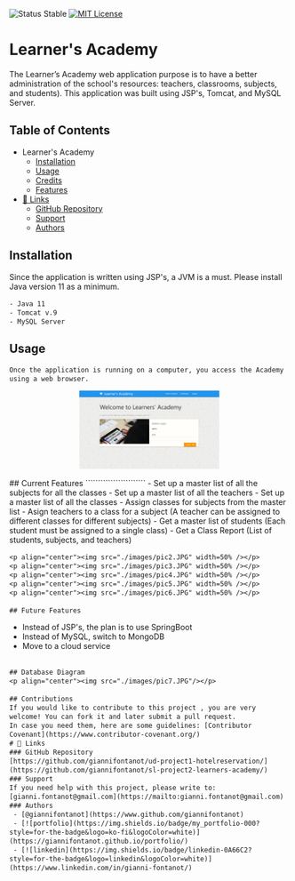 
![Status Stable](https://img.shields.io/badge/Status-Stable-blue)
[![MIT License](https://img.shields.io/badge/License-MIT%20License-brightgreen)](https://github.com/tterb/atomic-design-ui/blob/master/LICENSEs)
# Learner's Academy
The Learner’s Academy web application purpose is to have a better administration of the school's resources: teachers, classrooms, subjects, and students). This application was built using JSP's, Tomcat, and MySQL Server.
## Table of Contents
- Learner's Academy
	* [Installation](#installation)
	* [Usage](#usage)
	* [Credits](#credits)
	* [Features](#features)
- [🔗 Links](#---links)
	+ [GitHub Repository](#github-repository)
	+ [Support](#support)
	+ [Authors](#authors)
## Installation
Since the application is written using JSP's, a JVM is a must. Please install Java version 11 as a minimum. 
````````````````````````
- Java 11
- Tomcat v.9
- MySQL Server
````````````````````````
## Usage
````````````````````````
Once the application is running on a computer, you access the Academy using a web browser.
````````````````````````
<p align="center"><img src="./images/pic1.JPG" width=50% /></p>
## Current Features
````````````````````````
- Set up a master list of all the subjects for all the classes
- Set up a master list of all the teachers
- Set up a master list of all the classes
- Assign classes for subjects from the master list
- Asign teachers to a class for a subject (A teacher can be assigned to different classes for different subjects)
- Get a master list of students (Each student must be assigned to a single class)
- Get a Class Report (List of students, subjects, and teachers)

````````````````````````
<p align="center"><img src="./images/pic2.JPG" width=50% /></p>
<p align="center"><img src="./images/pic3.JPG" width=50% /></p>
<p align="center"><img src="./images/pic4.JPG" width=50% /></p>
<p align="center"><img src="./images/pic5.JPG" width=50% /></p>
<p align="center"><img src="./images/pic6.JPG" width=50% /></p>

## Future Features
````````````````````````
- Instead of JSP's, the plan is to use SpringBoot
- Instead of MySQL, switch to MongoDB 
- Move to a cloud service
````````````````````````

## Database Diagram
<p align="center"><img src="./images/pic7.JPG"/></p>

## Contributions
If you would like to contribute to this project , you are very welcome! You can fork it and later submit a pull request. 
In case you need them, here are some guidelines: [Contributor Covenant](https://www.contributor-covenant.org/)
# 🔗 Links
### GitHub Repository
[https://github.com/giannifontanot/ud-project1-hotelreservation/](https://github.com/giannifontanot/sl-project2-learners-academy/)
### Support
If you need help with this project, please write to: [gianni.fontanot@gmail.com](https://mailto:gianni.fontanot@gmail.com)
### Authors
 - [@giannifontanot](https://www.github.com/giannifontanot)
 - [![portfolio](https://img.shields.io/badge/my_portfolio-000?style=for-the-badge&logo=ko-fi&logoColor=white)](https://giannifontanot.github.io/portfolio/)
 - [![linkedin](https://img.shields.io/badge/linkedin-0A66C2?style=for-the-badge&logo=linkedin&logoColor=white)](https://www.linkedin.com/in/gianni-fontanot/)
